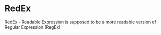 # RedEx
RedEx - Readable Expression is supposed to be a more readable version of Regular Expression (RegEx)
